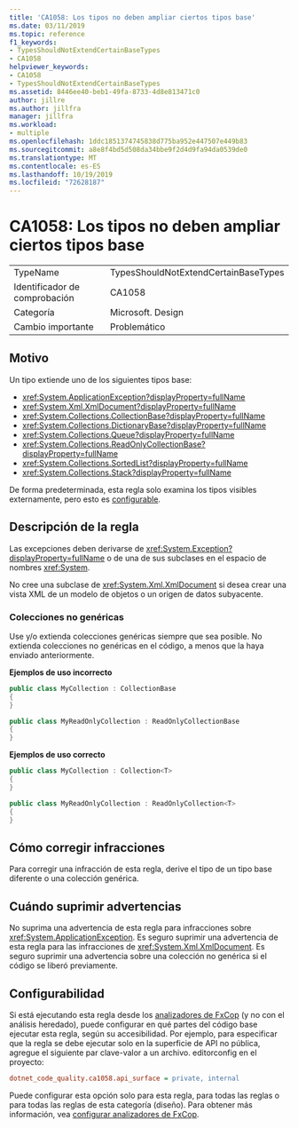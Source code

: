 ```yaml
---
title: 'CA1058: Los tipos no deben ampliar ciertos tipos base'
ms.date: 03/11/2019
ms.topic: reference
f1_keywords:
- TypesShouldNotExtendCertainBaseTypes
- CA1058
helpviewer_keywords:
- CA1058
- TypesShouldNotExtendCertainBaseTypes
ms.assetid: 8446ee40-beb1-49fa-8733-4d8e813471c0
author: jillre
ms.author: jillfra
manager: jillfra
ms.workload:
- multiple
ms.openlocfilehash: 1ddc1851374745838d775ba952e447507e449b83
ms.sourcegitcommit: a8e8f4bd5d508da34bbe9f2d4d9fa94da0539de0
ms.translationtype: MT
ms.contentlocale: es-ES
ms.lasthandoff: 10/19/2019
ms.locfileid: "72628187"
---
```

# <a name="ca1058-types-should-not-extend-certain-base-types"></a>CA1058: Los tipos no deben ampliar ciertos tipos base

|||
|-|-|
|TypeName|TypesShouldNotExtendCertainBaseTypes|
|Identificador de comprobación|CA1058|
|Categoría|Microsoft. Design|
|Cambio importante|Problemático|

## <a name="cause"></a>Motivo

Un tipo extiende uno de los siguientes tipos base:

- <xref:System.ApplicationException?displayProperty=fullName>
- <xref:System.Xml.XmlDocument?displayProperty=fullName>
- <xref:System.Collections.CollectionBase?displayProperty=fullName>
- <xref:System.Collections.DictionaryBase?displayProperty=fullName>
- <xref:System.Collections.Queue?displayProperty=fullName>
- <xref:System.Collections.ReadOnlyCollectionBase?displayProperty=fullName>
- <xref:System.Collections.SortedList?displayProperty=fullName>
- <xref:System.Collections.Stack?displayProperty=fullName>

De forma predeterminada, esta regla solo examina los tipos visibles externamente, pero esto es [configurable](#configurability).

## <a name="rule-description"></a>Descripción de la regla

Las excepciones deben derivarse de <xref:System.Exception?displayProperty=fullName> o de una de sus subclases en el espacio de nombres <xref:System>.

No cree una subclase de <xref:System.Xml.XmlDocument> si desea crear una vista XML de un modelo de objetos o un origen de datos subyacente.

### <a name="non-generic-collections"></a>Colecciones no genéricas

Use y/o extienda colecciones genéricas siempre que sea posible. No extienda colecciones no genéricas en el código, a menos que la haya enviado anteriormente.

**Ejemplos de uso incorrecto**

```csharp
public class MyCollection : CollectionBase
{
}

public class MyReadOnlyCollection : ReadOnlyCollectionBase
{
}
```

**Ejemplos de uso correcto**

```csharp
public class MyCollection : Collection<T>
{
}

public class MyReadOnlyCollection : ReadOnlyCollection<T>
{
}
```

## <a name="how-to-fix-violations"></a>Cómo corregir infracciones

Para corregir una infracción de esta regla, derive el tipo de un tipo base diferente o una colección genérica.

## <a name="when-to-suppress-warnings"></a>Cuándo suprimir advertencias

No suprima una advertencia de esta regla para infracciones sobre <xref:System.ApplicationException>. Es seguro suprimir una advertencia de esta regla para las infracciones de <xref:System.Xml.XmlDocument>. Es seguro suprimir una advertencia sobre una colección no genérica si el código se liberó previamente.

## <a name="configurability"></a>Configurabilidad

Si está ejecutando esta regla desde los [analizadores de FxCop](install-fxcop-analyzers.md) (y no con el análisis heredado), puede configurar en qué partes del código base ejecutar esta regla, según su accesibilidad. Por ejemplo, para especificar que la regla se debe ejecutar solo en la superficie de API no pública, agregue el siguiente par clave-valor a un archivo. editorconfig en el proyecto:

```ini
dotnet_code_quality.ca1058.api_surface = private, internal
```

Puede configurar esta opción solo para esta regla, para todas las reglas o para todas las reglas de esta categoría (diseño). Para obtener más información, vea [configurar analizadores de FxCop](configure-fxcop-analyzers.md).
